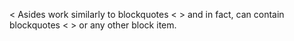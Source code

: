 < Asides work similarly to blockquotes
< > and in fact, can contain blockquotes
< > or any other block item.